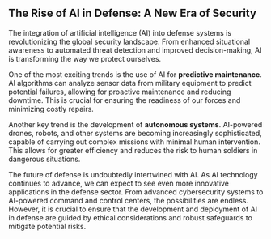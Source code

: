## The Rise of AI in Defense: A New Era of Security

The integration of artificial intelligence (AI) into defense systems is revolutionizing the global security landscape. From enhanced situational awareness to automated threat detection and improved decision-making, AI is transforming the way we protect ourselves. 

One of the most exciting trends is the use of AI for **predictive maintenance**. AI algorithms can analyze sensor data from military equipment to predict potential failures, allowing for proactive maintenance and reducing downtime. This is crucial for ensuring the readiness of our forces and minimizing costly repairs. 

Another key trend is the development of **autonomous systems**. AI-powered drones, robots, and other systems are becoming increasingly sophisticated, capable of carrying out complex missions with minimal human intervention. This allows for greater efficiency and reduces the risk to human soldiers in dangerous situations. 

The future of defense is undoubtedly intertwined with AI. As AI technology continues to advance, we can expect to see even more innovative applications in the defense sector. From advanced cybersecurity systems to AI-powered command and control centers, the possibilities are endless. However, it is crucial to ensure that the development and deployment of AI in defense are guided by ethical considerations and robust safeguards to mitigate potential risks.